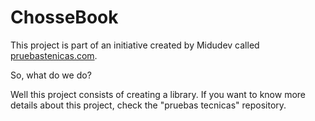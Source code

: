 # ChosseBook
This project is part of an initiative created by Midudev called [pruebastenicas.com](https://pruebastecnicas.com/).

So, what do we do?

Well this project consists of creating a library.
If you want to know more details about this project, check the "pruebas tecnicas" repository.
